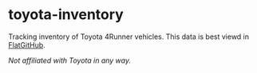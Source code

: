 # toyota-inventory

Tracking inventory of Toyota 4Runner vehicles. This data is best viewd in [FlatGitHub](https://flatgithub.com/major/toyota-inventory?filename=vehicles.json).

_Not affiliated with Toyota in any way._
